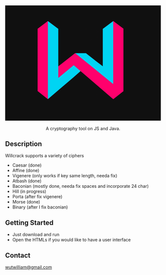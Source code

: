 ![image](pics/Wlogo.PNG)

  <p align="center">A cryptography tool on JS and Java.</p>
    <p align="center">

</p>

## Description
Willcrack supports a variety of ciphers
- Caesar (done)
- Affine (done)
- Vigenere (only works if key same length, needa fix)
- Atbash (done)
- Baconian (mostly done, needa fix spaces and incorporate 24 char)
- Hill (in progress)
- Porta (after fix vigenere)
- Morse (done)
- Binary (after I fix baconian)

## Getting Started
- Just download and run
- Open the HTMLs if you would like to have a user interface

## Contact
wutwilliam@gmail.com